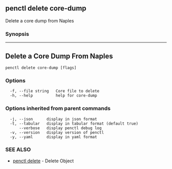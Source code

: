 ## penctl delete core-dump

Delete a core dump from Naples

### Synopsis



--------------------------------
 Delete a Core Dump From Naples 
--------------------------------


```
penctl delete core-dump [flags]
```

### Options

```
  -f, --file string   Core file to delete
  -h, --help          help for core-dump
```

### Options inherited from parent commands

```
  -j, --json      display in json format
  -t, --tabular   display in tabular format (default true)
      --verbose   display penctl debug log
  -v, --version   display version of penctl
  -y, --yaml      display in yaml format
```

### SEE ALSO
* [penctl delete](penctl_delete.md)	 - Delete Object

